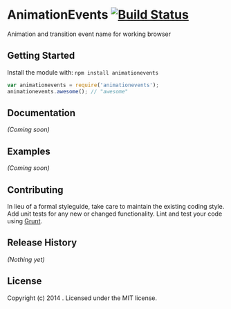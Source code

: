 # AnimationEvents [![Build Status](https://secure.travis-ci.org/HarrisSidiropoulos/animationevents.png?branch=master)](http://travis-ci.org/HarrisSidiropoulos/animationevents)

Animation and transition event name for working browser

## Getting Started
Install the module with: `npm install animationevents`

```javascript
var animationevents = require('animationevents');
animationevents.awesome(); // "awesome"
```

## Documentation
_(Coming soon)_

## Examples
_(Coming soon)_

## Contributing
In lieu of a formal styleguide, take care to maintain the existing coding style. Add unit tests for any new or changed functionality. Lint and test your code using [Grunt](http://gruntjs.com/).

## Release History
_(Nothing yet)_

## License
Copyright (c) 2014 . Licensed under the MIT license.
